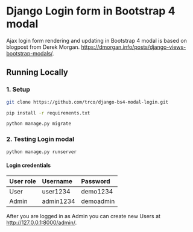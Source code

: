 # Django Login form in Bootstrap 4 modal

Ajax login form rendering and updating in Bootstrap 4 modal is based on blogpost from Derek Morgan.
https://dmorgan.info/posts/django-views-bootstrap-modals/.

## Running Locally

### 1. Setup

```bash
git clone https://github.com/trco/django-bs4-modal-login.git
```

```bash
pip install -r requirements.txt
```

```bash
python manage.py migrate
```

### 2. Testing Login modal

```bash
python manage.py runserver
```
#### Login credentials

| User role     | Username     | Password     |
| :-------------|:-------------|:-------------|
| User          | user1234     | demo1234     |
| Admin         | admin1234    | demoadmin    |



After you are logged in as Admin you can create new Users at http://127.0.0.1:8000/admin/.
